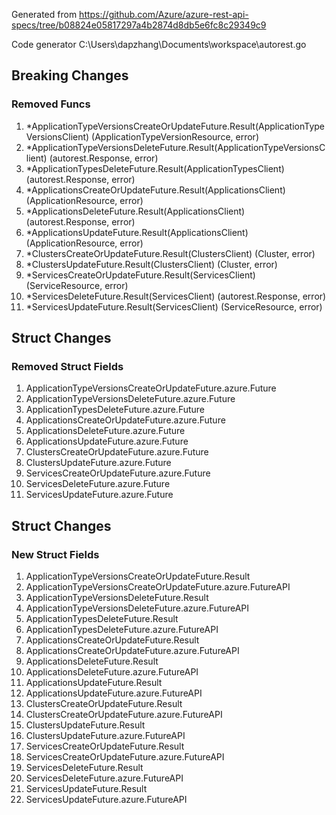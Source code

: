 Generated from https://github.com/Azure/azure-rest-api-specs/tree/b08824e05817297a4b2874d8db5e6fc8c29349c9

Code generator C:\Users\dapzhang\Documents\workspace\autorest.go

## Breaking Changes

### Removed Funcs

1. *ApplicationTypeVersionsCreateOrUpdateFuture.Result(ApplicationTypeVersionsClient) (ApplicationTypeVersionResource, error)
1. *ApplicationTypeVersionsDeleteFuture.Result(ApplicationTypeVersionsClient) (autorest.Response, error)
1. *ApplicationTypesDeleteFuture.Result(ApplicationTypesClient) (autorest.Response, error)
1. *ApplicationsCreateOrUpdateFuture.Result(ApplicationsClient) (ApplicationResource, error)
1. *ApplicationsDeleteFuture.Result(ApplicationsClient) (autorest.Response, error)
1. *ApplicationsUpdateFuture.Result(ApplicationsClient) (ApplicationResource, error)
1. *ClustersCreateOrUpdateFuture.Result(ClustersClient) (Cluster, error)
1. *ClustersUpdateFuture.Result(ClustersClient) (Cluster, error)
1. *ServicesCreateOrUpdateFuture.Result(ServicesClient) (ServiceResource, error)
1. *ServicesDeleteFuture.Result(ServicesClient) (autorest.Response, error)
1. *ServicesUpdateFuture.Result(ServicesClient) (ServiceResource, error)

## Struct Changes

### Removed Struct Fields

1. ApplicationTypeVersionsCreateOrUpdateFuture.azure.Future
1. ApplicationTypeVersionsDeleteFuture.azure.Future
1. ApplicationTypesDeleteFuture.azure.Future
1. ApplicationsCreateOrUpdateFuture.azure.Future
1. ApplicationsDeleteFuture.azure.Future
1. ApplicationsUpdateFuture.azure.Future
1. ClustersCreateOrUpdateFuture.azure.Future
1. ClustersUpdateFuture.azure.Future
1. ServicesCreateOrUpdateFuture.azure.Future
1. ServicesDeleteFuture.azure.Future
1. ServicesUpdateFuture.azure.Future

## Struct Changes

### New Struct Fields

1. ApplicationTypeVersionsCreateOrUpdateFuture.Result
1. ApplicationTypeVersionsCreateOrUpdateFuture.azure.FutureAPI
1. ApplicationTypeVersionsDeleteFuture.Result
1. ApplicationTypeVersionsDeleteFuture.azure.FutureAPI
1. ApplicationTypesDeleteFuture.Result
1. ApplicationTypesDeleteFuture.azure.FutureAPI
1. ApplicationsCreateOrUpdateFuture.Result
1. ApplicationsCreateOrUpdateFuture.azure.FutureAPI
1. ApplicationsDeleteFuture.Result
1. ApplicationsDeleteFuture.azure.FutureAPI
1. ApplicationsUpdateFuture.Result
1. ApplicationsUpdateFuture.azure.FutureAPI
1. ClustersCreateOrUpdateFuture.Result
1. ClustersCreateOrUpdateFuture.azure.FutureAPI
1. ClustersUpdateFuture.Result
1. ClustersUpdateFuture.azure.FutureAPI
1. ServicesCreateOrUpdateFuture.Result
1. ServicesCreateOrUpdateFuture.azure.FutureAPI
1. ServicesDeleteFuture.Result
1. ServicesDeleteFuture.azure.FutureAPI
1. ServicesUpdateFuture.Result
1. ServicesUpdateFuture.azure.FutureAPI
